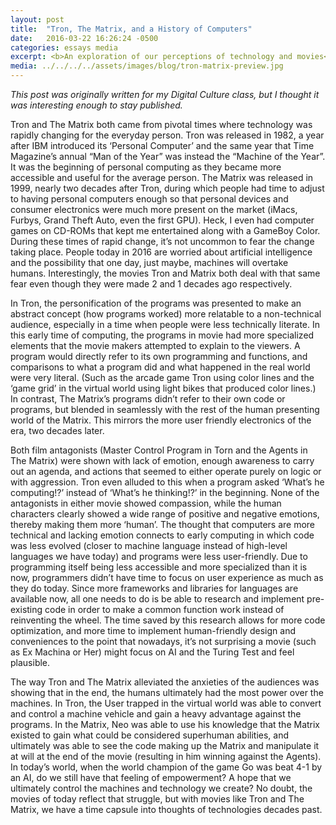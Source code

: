```yaml
---
layout: post
title:  "Tron, The Matrix, and a History of Computers"
date:   2016-03-22 16:26:24 -0500
categories: essays media
excerpt: <b>An exploration of our perceptions of technology and movies</b>. - <i>"People today in 2016 are worried about artificial intelligence and the possibility that one day, just maybe, machines will overtake humans. Interestingly, the movies Tron and Matrix both deal with that same fear even though they were made 2 and 1 decades ago respectively."</i>
media: ../../../../assets/images/blog/tron-matrix-preview.jpg
---
```

*This post was originally written for my Digital Culture class, but I thought it was interesting enough to stay published.*

Tron and The Matrix both came from pivotal times where technology was rapidly changing for the everyday person. Tron was released in 1982, a year after IBM introduced its ‘Personal Computer’ and the same year that Time Magazine’s annual “Man of the Year” was instead the “Machine of the Year”. It was the beginning of personal computing as they became more accessible and useful for the average person. The Matrix was released in 1999, nearly two decades after Tron, during which people had time to adjust to having personal computers enough so that personal devices and consumer electronics were much more present on the market (iMacs, Furbys, Grand Theft Auto, even the first GPU). Heck, I even had computer games on CD-ROMs that kept me entertained along with a GameBoy Color. During these times of rapid change, it’s not uncommon to fear the change taking place. People today in 2016 are worried about artificial intelligence and the possibility that one day, just maybe, machines will overtake humans. Interestingly, the movies Tron and Matrix both deal with that same fear even though they were made 2 and 1 decades ago respectively.

In Tron, the personification of the programs was presented to make an abstract concept (how programs worked) more relatable to a non-technical audience, especially in a time when people were less technically literate. In this early time of computing, the programs in movie had more specialized elements that the movie makers attempted to explain to the viewers. A program would directly refer to its own programming and functions, and comparisons to what a program did and what happened in the real world were very literal. (Such as the arcade game Tron using color lines and the ‘game grid’ in the virtual world using light bikes that produced color lines.) In contrast, The Matrix’s programs didn’t refer to their own code or programs, but blended in seamlessly with the rest of the human presenting world of the Matrix. This mirrors the more user friendly electronics of the era, two decades later.

Both film antagonists (Master Control Program in Torn and the Agents in The Matrix) were shown with lack of emotion, enough awareness to carry out an agenda, and actions that seemed to either operate purely on logic or with aggression. Tron even alluded to this when a program asked ‘What’s he computing!?’ instead of ‘What’s he thinking!?’ in the beginning. None of the antagonists in either movie showed compassion, while the human characters clearly showed a wide range of positive and negative emotions, thereby making them more ‘human’. The thought that computers are more technical and lacking emotion connects to early computing in which code was less evolved (closer to machine language instead of high-level languages we have today) and programs were less user-friendly. Due to programming itself being less accessible and more specialized than it is now, programmers didn’t have time to focus on user experience as much as they do today. Since more frameworks and libraries for languages are available now, all one needs to do is be able to research and implement pre-existing code in order to make a common function work instead of reinventing the wheel. The time saved by this research allows for more code optimization, and more time to implement human-friendly design and conveniences to the point that nowadays, it’s not surprising a movie (such as Ex Machina or Her) might focus on AI and the Turing Test and feel plausible.

The way Tron and The Matrix alleviated the anxieties of the audiences was showing that in the end, the humans ultimately had the most power over the machines. In Tron, the User trapped in the virtual world was able to convert and control a machine vehicle and gain a heavy advantage against the programs. In the Matrix, Neo was able to use his knowledge that the Matrix existed to gain what could be considered superhuman abilities, and ultimately was able to see the code making up the Matrix and manipulate it at will at the end of the movie (resulting in him winning against the Agents). In today’s world, when the world champion of the game Go was beat 4-1 by an AI, do we still have that feeling of empowerment? A hope that we ultimately control the machines and technology we create? No doubt, the movies of today reflect that struggle, but with movies like Tron and The Matrix, we have a time capsule into thoughts of technologies decades past.
